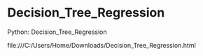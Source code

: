 # Decision_Tree_Regression
Python: Decision_Tree_Regression 

file:///C:/Users/Home/Downloads/Decision_Tree_Regression.html
